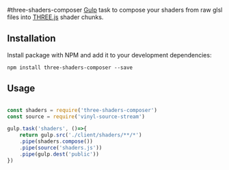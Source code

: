 #three-shaders-composer
[Gulp](http://github.com/gulpjs/gulp) task to compose your shaders from raw glsl files into
[THREE.js](https://github.com/mrdoob/three.js) shader chunks.

## Installation

Install package with NPM and add it to your development dependencies:

`npm install three-shaders-composer --save`

## Usage

```js

const shaders = require('three-shaders-composer')
const source = require('vinyl-source-stream')

gulp.task('shaders', ()=>{
	return gulp.src('./client/shaders/**/*')
	.pipe(shaders.compose())
	.pipe(source('shaders.js'))
	.pipe(gulp.dest('public'))
})
```
